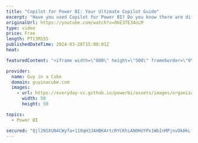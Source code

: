 ```yaml
---
title: "Copilot for Power BI: Your Ultimate Copilot Guide"
excerpt: "Have you used Copilot for Power BI? Do you know there are different copilots within Power BI? Carly joins us for the ultimate Copilot for Power BI guide!  Overview of Copilot for Power BI (preview) https://learn.microsoft.com/power-bi/create-reports/copilot-introduction  Create report pages with Copilot"
originalUrl: https://youtube.com/watch?v=0kE3TE34oLM
type: video
price: Free
length: PT13M15S
publishedDateTime: 2024-03-28T15:00:01Z
heat: 

featuredContent: "<iframe width=\"800\" height=\"500\" frameborder=\"0\" src=\"https://www.youtube.com/embed/0kE3TE34oLM\" allow=\"accelerometer; autoplay; encrypted-media; gyroscope; picture-in-picture\" allowfullscreen></iframe>"

provider:
  name: Guy in a Cube
  domain: guyinacube.com
  images:
    - url: https://everyday-cc.github.io/powerbi/assets/images/organizations/guyinacube.com-50x50.jpg
      width: 50
      height: 50

topics:
  - Power BI

secured: "Qjl2NSXUN4CWyfa+110qH3JAHBKArtcRYCKhiAN0HUYPx1WbInMPjnvOkHkLf1bxYIdfc5qFYcDdRyfXWBrJHtxgu+c3sjUxesNeVOEORXooBxEDztaRS7lUYjCxx4k7IEGq/WnP5NPyuPJK9GnahSzoFaGpuhMv23Opt+FgXsmwc6C230CrfDVLmwhTxoGK1mdsPidF7+Qe1pngHh26HK9LsMplMYtxrFeR9R8AmMq9z1jEdVkdfWc45PlNHNrvYElUpxlROoKSX9lmI+Xp6wf7lJpP3K4iCv3uoc47gyJylBe14Cqz98Y92gvnuCOn9UFqVcc1aPr1ZqwEmqom93cSVUZwB8dR+stqh4J/R1hH5uUWmXzJefxOFMKF67PFk/YxksoFv7lhh77gMbZawVKT4wEawsCry6NKX0z/N48=;NL+qgetMHKc3pgavjmrA9Q=="
---
```


